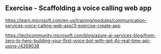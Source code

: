## Exercise - Scaffolding a voice calling web app

https://learn.microsoft.com/en-us/training/modules/communication-services-voice-calling-web-app/3-exercise-create-app

https://techcommunity.microsoft.com/blog/azure-ai-services-blog/from-zero-to-hero-building-your-first-voice-bot-with-gpt-4o-real-time-api-using-/4269038
